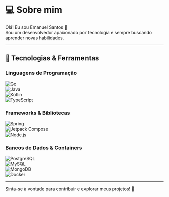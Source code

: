 # 💻 Sobre mim  
Olá! Eu sou Emanuel Santos 👋  
Sou um desenvolvedor apaixonado por tecnologia e sempre buscando aprender novas habilidades.

---

## 🚀 Tecnologias & Ferramentas  
### Linguagens de Programação  
![Go](https://img.shields.io/badge/-Go-00ADD8?style=flat&logo=go&logoColor=white)  
![Java](https://img.shields.io/badge/-Java-007396?style=flat&logo=java&logoColor=white)  
![Kotlin](https://img.shields.io/badge/-Kotlin-7F52FF?style=flat&logo=kotlin&logoColor=white)  
![TypeScript](https://img.shields.io/badge/-TypeScript-3178C6?style=flat&logo=typescript&logoColor=white)  

### Frameworks & Bibliotecas  
![Spring](https://img.shields.io/badge/-Spring-6DB33F?style=flat&logo=spring&logoColor=white)  
![Jetpack Compose](https://img.shields.io/badge/-Jetpack%20Compose-4285F4?style=flat&logo=jetpack-compose&logoColor=white)  
![Node.js](https://img.shields.io/badge/-Node.js-339933?style=flat&logo=node.js&logoColor=white)  

### Bancos de Dados & Containers  
![PostgreSQL](https://img.shields.io/badge/-PostgreSQL-4169E1?style=flat&logo=postgresql&logoColor=white)  
![MySQL](https://img.shields.io/badge/-MySQL-4479A1?style=flat&logo=mysql&logoColor=white)  
![MongoDB](https://img.shields.io/badge/-MongoDB-47A248?style=flat&logo=mongodb&logoColor=white)  
![Docker](https://img.shields.io/badge/-Docker-2496ED?style=flat&logo=docker&logoColor=white)  

--- 

Sinta-se à vontade para contribuir e explorar meus projetos! 🚀
